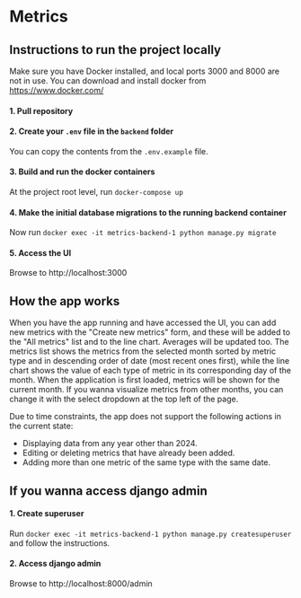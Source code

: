 # Metrics

## Instructions to run the project locally

Make sure you have Docker installed, and local ports 3000 and 8000 are not in use. You can download and install docker from https://www.docker.com/

#### 1. Pull repository

#### 2. Create your `.env` file in the `backend` folder

You can copy the contents from the `.env.example` file.

#### 3. Build and run the docker containers

At the project root level, run `docker-compose up`

#### 4. Make the initial database migrations to the running backend container

Now run `docker exec -it metrics-backend-1 python manage.py migrate`

#### 5. Access the UI

Browse to http://localhost:3000

## How the app works

When you have the app running and have accessed the UI, you can add new metrics with the "Create new metrics" form, and these will be added to the "All metrics" list and to the line chart. Averages will be updated too. The metrics list shows the metrics from the selected month sorted by metric type and in descending order of date (most recent ones first), while the line chart shows the value of each type of metric in its corresponding day of the month.
When the application is first loaded, metrics will be shown for the current month. If you wanna visualize metrics from other months, you can change it with the select dropdown at the top left of the page.

Due to time constraints, the app does not support the following actions in the current state:
 - Displaying data from any year other than 2024.
 - Editing or deleting metrics that have already been added.
 - Adding more than one metric of the same type with the same date.

## If you wanna access django admin

#### 1. Create superuser

Run `docker exec -it metrics-backend-1 python manage.py createsuperuser` and follow the instructions.

#### 2. Access django admin

Browse to http://localhost:8000/admin
